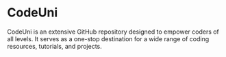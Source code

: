 # CodeUni
CodeUni is an extensive GitHub repository designed to empower coders of all levels. It serves as a one-stop destination for a wide range of coding resources, tutorials, and projects.
